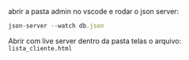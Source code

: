 abrir a pasta admin no vscode e 
rodar o json server: 
```js
json-server --watch db.json
```

Abrir com live server dentro da pasta telas
o arquivo:  
`lista_cliente.html`